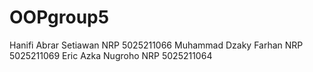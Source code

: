 # OOPgroup5
Hanifi Abrar Setiawan NRP 5025211066
Muhammad Dzaky Farhan NRP 5025211069
Eric Azka Nugroho     NRP 5025211064
